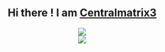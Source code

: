 <div align="center">
  <h2>Hi there ! I am <a href="https://github.com/Centralmatrix3">Centralmatrix3</a></h2>
</div>

<div align="center">
  <img src="https://count.getloli.com/get/@Centralmatrix3" />
</div>

<div align="center">
  <a href="https://github.com/Centralmatrix3">
    <img src="https://github-readme-stats.vercel.app/api?username=Centralmatrix3&show_icons=true&theme=transparent" />
  </a>
</div>

<!------------------
<div align="center">
  <img src="https://github-readme-streak-stats.herokuapp.com/?user=Centralmatrix3&theme=transparent" />
  <a href="https://github.com/Centralmatrix3/Matrix-io">
    <img src="https://github-readme-stats.vercel.app/api/pin/?username=Centralmatrix3&repo=Matrix-io&theme=transparent" />
  </a>
  <a href="https://github.com/Centralmatrix3/Scripts">
    <img src="https://github-readme-stats.vercel.app/api/pin/?username=Centralmatrix3&repo=Scripts&theme=transparent" />
  </a>
</div>
------------------->